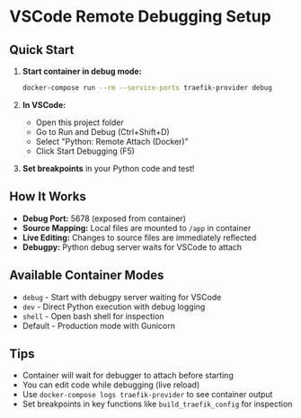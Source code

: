 # VSCode Remote Debugging Setup

## Quick Start

1. **Start container in debug mode:**
   ```bash
   docker-compose run --rm --service-ports traefik-provider debug
   ```

2. **In VSCode:**
   - Open this project folder
   - Go to Run and Debug (Ctrl+Shift+D)
   - Select "Python: Remote Attach (Docker)"
   - Click Start Debugging (F5)

3. **Set breakpoints** in your Python code and test!

## How It Works

- **Debug Port:** 5678 (exposed from container)
- **Source Mapping:** Local files are mounted to `/app` in container
- **Live Editing:** Changes to source files are immediately reflected
- **Debugpy:** Python debug server waits for VSCode to attach

## Available Container Modes

- `debug` - Start with debugpy server waiting for VSCode
- `dev` - Direct Python execution with debug logging
- `shell` - Open bash shell for inspection
- Default - Production mode with Gunicorn

## Tips

- Container will wait for debugger to attach before starting
- You can edit code while debugging (live reload)
- Use `docker-compose logs traefik-provider` to see container output
- Set breakpoints in key functions like `build_traefik_config` for inspection